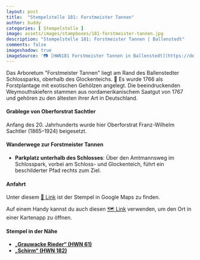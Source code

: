 ```yaml
---
layout: post
title:  "Stempelstelle 181: Forstmeister Tannen"
author: buddy
categories: [ Stempelstelle ]
image: assets/images/stampboxes/181-forstmeister-tannen.jpg
description: "Stempelstelle 181: Forstmeister Tannen | Ballenstedt"
comments: false
imageshadow: true
imageSource: '📷 [HWN181 Forstmeister Tannen in Ballenstedt](https://de.wikipedia.org/wiki/Datei:HWN181_Forstmeister_Tannen_in_Ballenstedt.jpg) von <p><a href="//de.wikipedia.org/wiki/Benutzer:Miebner" title="Benutzer:Miebner">Benutzer:Miebner</a></p> unter Lizenz [CC-by-sa 4.0](https://creativecommons.org/licenses/by-sa/4.0/)'
---
```


Das Arboretum "Forstmeister Tannen" liegt am Rand des Ballenstedter Schlossparks, oberhalb des Glockenteichs. 🌲 Es wurde 1766 als Forstplantage mit exotischen Gehölzen angelegt. Die beeindruckenden Weymouthskiefern stammen aus nordamerikanischem Saatgut von 1767 und gehören zu den ältesten ihrer Art in Deutschland. 

#### Grablege von Oberforstrat Sachtler

Anfang des 20. Jahrhunderts wurde hier Oberforstrat Franz-Wilhelm Sachtler (1865–1924) beigesetzt. 

#### Wanderwege zur Forstmeister Tannen

- **Parkplatz unterhalb des Schlosses**: Über den Amtmannsweg im Schlosspark, vorbei am Schloss- und Glockenteich, führt ein beschilderter Pfad rechts zum Ziel. 

#### Anfahrt

Unter diesem [📍 Link](https://www.google.com/maps/dir/?api=1&origin=&destination=51.71611%2C%2011.21000) ist der Stempel in Google Maps zu finden.

<div class="android-only">
  Auf einem Handy kannst du auch diesen 
  <a href="geo:51.71611,11.21000">🗺️ Link</a> 
  verwenden, um den Ort in einer Kartenapp zu öffnen.
  <p></p>
</div>

#### Stempel in der Nähe

- [**„Grauwacke Rieder“ (HWN 61)**](/stempelstelle-61-harzer-grauwacke-rieder)
- [**„Schirm“ (HWN 182)**](/stempelstelle-182-schirm)
